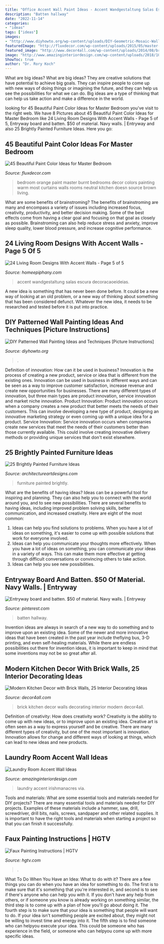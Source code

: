 ```yaml
---
title: "Office Accent Wall Paint Ideas - Accent Wandgestaltung Salas Escura Decoracaoeideias"
description: "Batten hallway"
date: "2022-11-14"
categories:
- "ideas"
tags: ["ideas"]
images:
- "http://www.diyhowto.org/wp-content/uploads/DIY-Geometric-Mosaic-Wall-Painting-Instruction-DIY-Wall-Painting-Ideas-Techniques-Tutorials-DIYHowto.jpg"
featuredImage: "http://fluxdecor.com/wp-content/uploads/2015/05/master-bedroom-painting/34-master-bedroom-painting-ideas.jpg"
featured_image: "http://www.decor4all.com/wp-content/uploads/2014/08/brick-wall-design-kitchen-decor-materials-17.jpg"
image: "http://www.amazinginteriordesign.com/wp-content/uploads/2018/10/5-2.jpg"
ShowToc: true
author: "Dr. Rory Koch"
---
```



What are big ideas?
What are big ideas? They are creative solutions that have potential to achieve big goals. They can inspire people to come up with new ways of doing things or imagining the future, and they can help us see the possibilities for what we can do. Big ideas are a type of thinking that can help us take action and make a difference in the world.

	

		
looking for 45 Beautiful Paint Color Ideas for Master Bedroom you've visit to the right web. We have 8 Pictures about 45 Beautiful Paint Color Ideas for Master Bedroom like 24 Living Room Designs With Accent Walls - Page 5 of 5, Entryway board and batten. $50 of material. Navy walls. | Entryway and also 25 Brightly Painted Furniture Ideas. Here you go:
		
    
## 45 Beautiful Paint Color Ideas For Master Bedroom

<img loading=lazy src="http://fluxdecor.com/wp-content/uploads/2015/05/master-bedroom-painting/34-master-bedroom-painting-ideas.jpg" onerror="this.onerror=null;this.src='https://tse4.mm.bing.net/th?id=OIP.ex7NxVEZ2--lEmRIVjLnagHaJ4&amp;pid=15.1';" alt="45 Beautiful Paint Color Ideas for Master Bedroom">

_Source: fluxdecor.com_

>bedroom orange paint master burnt bedrooms decor colors painting warm most curtains walls rooms neutral kitchen doesn source brown living. 

	

What are some benefits of brainstroming?
The benefits of brainstroming are many and encompass a variety of issues including increased focus, creativity, productivity, and better decision making. Some of the best effects come from having a clear goal and focusing on that goal as closely as possible. Brainstroming can also help reduce stress and anxiety, improve sleep quality, lower blood pressure, and increase cognitive performance.

    
## 24 Living Room Designs With Accent Walls - Page 5 Of 5

<img loading=lazy src="https://homeepiphany.com/wp-content/uploads/2015/11/24-Living-Room-Designs-With-Accent-Walls-23.jpg" onerror="this.onerror=null;this.src='https://tse3.mm.bing.net/th?id=OIP.AYsPtjlGdUtYJNG1mMK5AgHaFj&amp;pid=15.1';" alt="24 Living Room Designs With Accent Walls - Page 5 of 5">

_Source: homeepiphany.com_

>accent wandgestaltung salas escura decoracaoeideias. 

	

A new idea is something that has never been done before. It could be a new way of looking at an old problem, or a new way of thinking about something that has been considered defunct. Whatever the new idea, it needs to be researched and tested before it is put into practice.

    
## DIY Patterned Wall Painting Ideas And Techniques [Picture Instructions]

<img loading=lazy src="http://www.diyhowto.org/wp-content/uploads/DIY-Geometric-Mosaic-Wall-Painting-Instruction-DIY-Wall-Painting-Ideas-Techniques-Tutorials-DIYHowto.jpg" onerror="this.onerror=null;this.src='https://tse4.mm.bing.net/th?id=OIP.7iToj4_cIQh8Py1lDrYRcQHaKn&amp;pid=15.1';" alt="DIY Patterned Wall Painting Ideas and Techniques [Picture Instructions]">

_Source: diyhowto.org_

>. 

	

Definition of innovation: How can it be used in business?
Innovation is the process of creating a new product, service or idea that is different from the existing ones. Innovation can be used in business in different ways and can be seen as a way to improve customer satisfaction, increase revenue and create new opportunities for businesses. There are many different types of innovation, but three main types are product innovation, service innovation and market niche innovation. Product Innovation: Product innovation occurs when a company creates a new product that better meets the needs of their customers. This can involve developing a new type of product, designing an innovative marketing strategy or even coming up with a unique idea for a product. Service Innovation: Service innovation occurs when companies create new services that meet the needs of their customers better than those currently available. This could involve creating innovative delivery methods or providing unique services that don't exist elsewhere.

    
## 25 Brightly Painted Furniture Ideas

<img loading=lazy src="https://www.architectureartdesigns.com/wp-content/uploads/2013/06/253-630x942.jpg" onerror="this.onerror=null;this.src='https://tse3.mm.bing.net/th?id=OIP.sDEQrrEc9YdJ9UsCdI0XQwHaLE&amp;pid=15.1';" alt="25 Brightly Painted Furniture Ideas">

_Source: architectureartdesigns.com_

>furniture painted brightly. 

	

What are the benefits of having ideas?
Ideas can be a powerful tool for inspiring and planning. They can also help you to connect with the world around you, and to see new possibilities. There are several benefits to having ideas, including improved problem solving skills, better communication, and increased creativity. Here are eight of the most common: 
1. Ideas can help you find solutions to problems. When you have a lot of ideas on something, it's easier to come up with possible solutions that work for everyone involved.
2. Ideas can help you communicate your thoughts more effectively. When you have a lot of ideas on something, you can communicate your ideas in a variety of ways. This can make them more effective at getting through difficult conversations or convincing others to take action. 
3. Ideas can help you see new possibilities.

    
## Entryway Board And Batten. $50 Of Material. Navy Walls. | Entryway

<img loading=lazy src="https://i.pinimg.com/736x/f0/48/02/f04802708031864e0fe2b10790ea384a--navy-walls-batten.jpg" onerror="this.onerror=null;this.src='https://tse4.mm.bing.net/th?id=OIP.7Kji4_qjWe2krWrBYNb3vAHaJ3&amp;pid=15.1';" alt="Entryway board and batten. $50 of material. Navy walls. | Entryway">

_Source: pinterest.com_

>batten hallway. 

	

Invention ideas are always in search of a new way to do something and to improve upon an existing idea. Some of the newer and more innovative ideas that have been created in the past year include theflying bus, 3-D printing, and even self-healing materials. While there are endless possibilities out there for invention ideas, it is important to keep in mind that some inventions may not be so great after all.

    
## Modern Kitchen Decor With Brick Walls, 25 Interior Decorating Ideas

<img loading=lazy src="http://www.decor4all.com/wp-content/uploads/2014/08/brick-wall-design-kitchen-decor-materials-17.jpg" onerror="this.onerror=null;this.src='https://tse4.mm.bing.net/th?id=OIP.U8rx1lXX6Dwdqm3gm92hNQHaLE&amp;pid=15.1';" alt="Modern Kitchen Decor with Brick Walls, 25 Interior Decorating Ideas">

_Source: decor4all.com_

>brick kitchen decor walls decorating interior modern decor4all. 

	

Definition of creativity: How does creativity work?
Creativity is the ability to come up with new ideas, or to improve upon an existing idea. Creative art is often seen as a way to express yourself and be creative. There are many different types of creativity, but one of the most important is innovation. Innovation allows for change and different ways of looking at things, which can lead to new ideas and new products.

    
## Laundry Room Accent Wall Ideas

<img loading=lazy src="http://www.amazinginteriordesign.com/wp-content/uploads/2018/10/5-2.jpg" onerror="this.onerror=null;this.src='https://tse2.mm.bing.net/th?id=OIP.oE1n0cUVsHqD9pLbjtvlJAHaKX&amp;pid=15.1';" alt="Laundry Room Accent Wall Ideas">

_Source: amazinginteriordesign.com_

>laundry accent irishmanacres via. 

	

Tools and materials: What are some essential tools and materials needed for DIY projects?
There are many essential tools and materials needed for DIY projects. Examples of these materials include a hammer, saw, drill, screwdriver, drill bits, nails, screws, sandpaper and other related supplies. It is important to have the right tools and materials when starting a project so that you can finish it successfully.

    
## Faux Painting Instructions | HGTV

<img loading=lazy src="https://hgtvhome.sndimg.com/content/dam/images/hgtv/fullset/2007/8/15/2/hccor101-faux-paint.jpg.rend.hgtvcom.616.822.suffix/1400942813729.jpeg" onerror="this.onerror=null;this.src='https://tse4.mm.bing.net/th?id=OIP.kHmSffPejBWcmOmJ2NmIFgHaJ4&amp;pid=15.1';" alt="Faux Painting Instructions | HGTV">

_Source: hgtv.com_

>. 

	

What To Do When You Have an Idea: What to do with it?
There are a few things you can do when you have an idea for something to do. The first is to make sure that it's something that you're interested in, and second is to see if there's anyone who can help you with it. If you don't have any help from others, or if someone you know is already working on something similar, the third step is to come up with a plan of how you'll go about doing it. The fourth step is to make sure that your idea is something that people will want to do. If your idea isn't something people are excited about, they might not be willing to invest time and energy into it. The fifth step is to find someone who can helpyou execute your idea. This could be someone who has experience in the field, or someone who can helpyou come up with more specific ideas.

